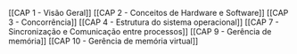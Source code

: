 [[CAP 1 - Visão Geral]]
[[CAP 2 - Conceitos de Hardware e Software]]
[[CAP 3 - Concorrência]]
[[CAP 4 - Estrutura do sistema operacional]]
[[CAP 7 - Sincronização e Comunicação entre processos]]
[[CAP 9 - Gerência de memória]]
[[CAP 10 - Gerência de memória virtual]]